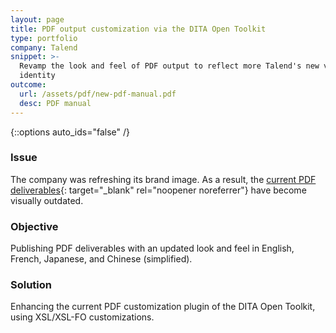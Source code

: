 ```yaml
---
layout: page
title: PDF output customization via the DITA Open Toolkit
type: portfolio
company: Talend
snippet: >-
  Revamp the look and feel of PDF output to reflect more Talend's new visual
  identity
outcome:
  url: /assets/pdf/new-pdf-manual.pdf
  desc: PDF manual
---
```

{::options auto_ids="false" /}

### Issue

The company was refreshing its brand image. As a result, the [current PDF deliverables](/assets/pdf/old-pdf-manual.pdf){: target="_blank" rel="noopener noreferrer"} have become visually outdated.

### Objective

Publishing PDF deliverables with an updated look and feel in English, French, Japanese, and Chinese (simplified).

### Solution

Enhancing the current PDF customization plugin of the DITA Open Toolkit, using XSL/XSL-FO customizations.
